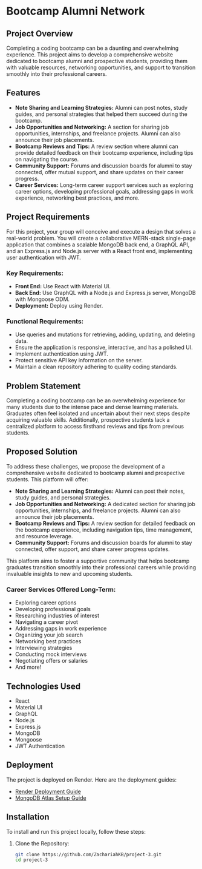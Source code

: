 # Bootcamp Alumni Network

## Project Overview
Completing a coding bootcamp can be a daunting and overwhelming experience. This project aims to develop a comprehensive website dedicated to bootcamp alumni and prospective students, providing them with valuable resources, networking opportunities, and support to transition smoothly into their professional careers.

## Features
- **Note Sharing and Learning Strategies:** Alumni can post notes, study guides, and personal strategies that helped them succeed during the bootcamp.
- **Job Opportunities and Networking:** A section for sharing job opportunities, internships, and freelance projects. Alumni can also announce their job placements.
- **Bootcamp Reviews and Tips:** A review section where alumni can provide detailed feedback on their bootcamp experience, including tips on navigating the course.
- **Community Support:** Forums and discussion boards for alumni to stay connected, offer mutual support, and share updates on their career progress.
- **Career Services:** Long-term career support services such as exploring career options, developing professional goals, addressing gaps in work experience, networking best practices, and more.

## Project Requirements
For this project, your group will conceive and execute a design that solves a real-world problem. You will create a collaborative MERN-stack single-page application that combines a scalable MongoDB back end, a GraphQL API, and an Express.js and Node.js server with a React front end, implementing user authentication with JWT.

### Key Requirements:
- **Front End:** Use React with Material UI.
- **Back End:** Use GraphQL with a Node.js and Express.js server, MongoDB with Mongoose ODM.
- **Deployment:** Deploy using Render.

### Functional Requirements:
- Use queries and mutations for retrieving, adding, updating, and deleting data.
- Ensure the application is responsive, interactive, and has a polished UI.
- Implement authentication using JWT.
- Protect sensitive API key information on the server.
- Maintain a clean repository adhering to quality coding standards.

## Problem Statement
Completing a coding bootcamp can be an overwhelming experience for many students due to the intense pace and dense learning materials. Graduates often feel isolated and uncertain about their next steps despite acquiring valuable skills. Additionally, prospective students lack a centralized platform to access firsthand reviews and tips from previous students.

## Proposed Solution
To address these challenges, we propose the development of a comprehensive website dedicated to bootcamp alumni and prospective students. This platform will offer:

- **Note Sharing and Learning Strategies:** Alumni can post their notes, study guides, and personal strategies.
- **Job Opportunities and Networking:** A dedicated section for sharing job opportunities, internships, and freelance projects. Alumni can also announce their job placements.
- **Bootcamp Reviews and Tips:** A review section for detailed feedback on the bootcamp experience, including navigation tips, time management, and resource leverage.
- **Community Support:** Forums and discussion boards for alumni to stay connected, offer support, and share career progress updates.

This platform aims to foster a supportive community that helps bootcamp graduates transition smoothly into their professional careers while providing invaluable insights to new and upcoming students.

### Career Services Offered Long-Term:
- Exploring career options
- Developing professional goals
- Researching industries of interest
- Navigating a career pivot
- Addressing gaps in work experience
- Organizing your job search
- Networking best practices
- Interviewing strategies
- Conducting mock interviews
- Negotiating offers or salaries
- And more!

## Technologies Used
- React
- Material UI
- GraphQL
- Node.js
- Express.js
- MongoDB
- Mongoose
- JWT Authentication

## Deployment
The project is deployed on Render. Here are the deployment guides:

- [Render Deployment Guide](link-to-render-deployment-guide)
- [MongoDB Atlas Setup Guide](link-to-mongodb-setup-guide)

## Installation
To install and run this project locally, follow these steps:

1. Clone the Repository:
   ```sh
   git clone https://github.com/ZachariahKB/project-3.git
   cd project-3
